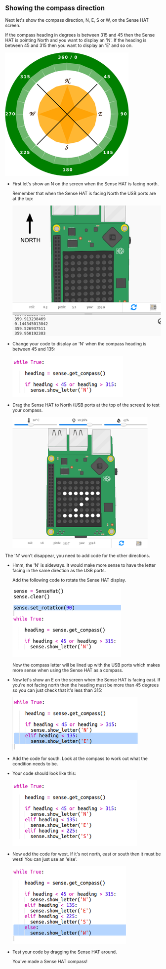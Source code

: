 ## Showing the compass direction

Next let's show the compass direction, N, E, S or W, on the Sense HAT screen.

If the compass heading in degrees is between 315 and 45 then the Sense HAT is pointing North and you want to display an 'N'. If the heading is between 45 and 315 then you want to display an 'E' and so on.

![screenshot](images/compass-quadrants.png)




+ First let's show an N on the screen when the Sense HAT is facing north.

    Remember that when the Sense HAT is facing North the USB ports are at the top:

    ![screenshot](images/compass-north.png)

+ Change your code to display an 'N' when the compass heading is between 45 and 135:

    ![screenshot](images/compass-north-code.png)

+ Drag the Sense HAT to North (USB ports at the top of the screen) to test your compass.

    ![screenshot](images/compass-north-test.png)

The 'N' won't disappear, you need to add code for the other directions.

+ Hmm, the 'N' is sideways. It would make more sense to have the letter facing in the same direction as the USB ports.

    Add the following code to rotate the Sense HAT display.

    ![screenshot](images/compass-rotate.png)

    Now the compass letter will be lined up with the USB ports which makes more sense when using the Sense HAT as a compass.

+ Now let's show an E on the screen when the Sense HAT is facing east. If you're not facing north then the heading must be more than 45 degrees so you can just check that it's less than 315:

    ![screenshot](images/compass-east-code.png)

+ Add the code for south. Look at the compass to work out what the condition needs to be.

+ Your code should look like this:

    ![screenshot](images/compass-south-code.png)

+ Now add the code for west. If it's not north, east or south then it must be west! You can just use an 'else'.

    ![screenshot](images/compass-west-code.png)

+ Test your code by dragging the Sense HAT around.

    You've made a Sense HAT compass!



